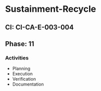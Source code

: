 # Sustainment-Recycle

## CI: CI-CA-E-003-004
## Phase: 11

### Activities
- Planning
- Execution
- Verification
- Documentation
